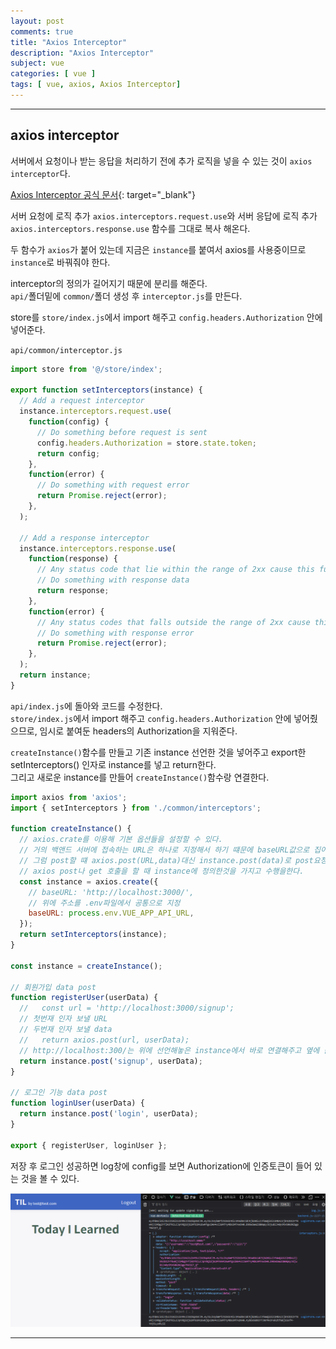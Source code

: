 ```yaml
---
layout: post
comments: true
title: "Axios Interceptor"
description: "Axios Interceptor"
subject: vue
categories: [ vue ]
tags: [ vue, axios, Axios Interceptor]
---
```


<hr>

## axios interceptor

서버에서 요청이나 받는 응답을 처리하기 전에 추가 로직을 넣을 수 있는 것이 `axios interceptor`다.

[Axios Interceptor 공식 문서](https://github.com/axios/axios#interceptors){: target="_blank"}

서버 요청에 로직 추가 `axios.interceptors.request.use`와 서버 응답에 로직 추가 `axios.interceptors.response.use` 함수를 그대로 복사 해온다.

두 함수가 `axios`가 붙어 있는데 지금은 `instance`를 붙여서 axios를 사용중이므로 `instance`로 바꿔줘야 한다.

interceptor의 정의가 길어지기 때문에 분리를 해준다.  
`api/`폴더밑에 `common/`폴더 생성 후 `interceptor.js`를 만든다.

store를 `store/index.js`에서 import 해주고 `config.headers.Authorization` 안에 넣어준다.

`api/common/interceptor.js`
```javascript
import store from '@/store/index';

export function setInterceptors(instance) {
  // Add a request interceptor
  instance.interceptors.request.use(
    function(config) {
      // Do something before request is sent
      config.headers.Authorization = store.state.token;
      return config;
    },
    function(error) {
      // Do something with request error
      return Promise.reject(error);
    },
  );

  // Add a response interceptor
  instance.interceptors.response.use(
    function(response) {
      // Any status code that lie within the range of 2xx cause this function to trigger
      // Do something with response data
      return response;
    },
    function(error) {
      // Any status codes that falls outside the range of 2xx cause this function to trigger
      // Do something with response error
      return Promise.reject(error);
    },
  );
  return instance;
}
```

`api/index.js`에 돌아와 코드를 수정한다.  
`store/index.js`에서 import 해주고 `config.headers.Authorization` 안에 넣어줬으므로, 임시로 붙여둔 headers의 Authorization을 지워준다.

`createInstance()`함수를 만들고 기존 instance 선언한 것을 넣어주고 export한 setInterceptors() 인자로 instance를 넣고 return한다.  
그리고 새로운 instance를 만들어 `createInstance()`함수랑 연결한다.

```javascript
import axios from 'axios';
import { setInterceptors } from './common/interceptors';

function createInstance() {
  // axios.crate를 이용해 기본 옵션들을 설정할 수 있다.
  // 거의 백앤드 서버에 접속하는 URL은 하나로 지정해서 하기 떄문에 baseURL값으로 집어 넣는다.
  // 그럼 post할 떄 axios.post(URL,data)대신 instance.post(data)로 post요청을 할 수 있다.
  // axios post나 get 호출을 할 때 instance에 정의한것을 가지고 수행을한다.
  const instance = axios.create({
    // baseURL: 'http://localhost:3000/',
    // 위에 주소를 .env파일에서 공통으로 지정
    baseURL: process.env.VUE_APP_API_URL,
  });
  return setInterceptors(instance);
}

const instance = createInstance();

// 회원가입 data post
function registerUser(userData) {
  //   const url = 'http://localhost:3000/signup';
  // 첫번재 인자 보낼 URL
  // 두번재 인자 보낼 data
  //   return axios.post(url, userData);
  // http://localhost:300/는 위에 선언해놓은 instance에서 바로 연결해주고 옆에 붙여줄 signup만 URL에 인자로 넣어주면 된다.
  return instance.post('signup', userData);
}

// 로그인 기능 data post
function loginUser(userData) {
  return instance.post('login', userData);
}

export { registerUser, loginUser };

```

저장 후 로그인 성공하면 log창에 config를 보면 Authorization에 인증토큰이 들어 있는 것을 볼 수 있다.

![Authorization token 개발자 도구에서 확인](/assets/img/vue/vue-token5.png "Authorization token 개발자 도구에서 확인")

<hr>